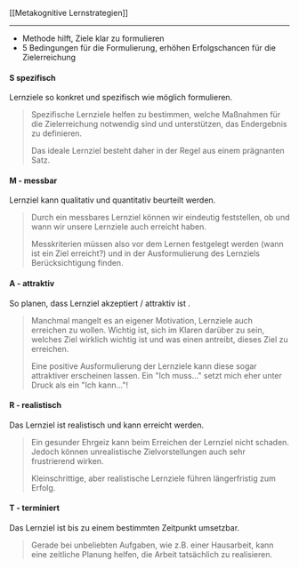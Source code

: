 [[Metakognitive Lernstrategien]]

---

- Methode hilft, Ziele klar zu formulieren
- 5 Bedingungen für die Formulierung, erhöhen Erfolgschancen für die Zielerreichung

#### S spezifisch
Lernziele so konkret und spezifisch wie möglich formulieren.

>Spezifische Lernziele helfen zu bestimmen, welche Maßnahmen für die Zielerreichung notwendig sind und unterstützen, das Endergebnis zu definieren.
>
>Das ideale Lernziel besteht daher in der Regel aus einem prägnanten Satz.

#### M - messbar
Lernziel kann qualitativ und quantitativ beurteilt werden.

>Durch ein messbares Lernziel können wir eindeutig feststellen, ob und wann wir unsere Lernziele auch erreicht haben.
>
>Messkriterien müssen also vor dem Lernen festgelegt werden (wann ist ein Ziel erreicht?) und in der Ausformulierung des Lernziels Berücksichtigung finden.

#### A - attraktiv
So planen, dass Lernziel akzeptiert / attraktiv ist .

>Manchmal mangelt es an eigener Motivation, Lernziele auch erreichen zu wollen. Wichtig ist, sich im Klaren darüber zu sein, welches Ziel wirklich wichtig ist und was einen antreibt, dieses Ziel zu erreichen.
>
>Eine positive Ausformulierung der Lernziele kann diese sogar attraktiver erscheinen lassen. Ein "Ich muss..." setzt mich eher unter Druck als ein "Ich kann..."!

#### R - realistisch
Das Lernziel ist realistisch und kann erreicht werden.

>Ein gesunder Ehrgeiz kann beim Erreichen der Lernziel nicht schaden. Jedoch können unrealistische Zielvorstellungen auch sehr frustrierend wirken.
>
>Kleinschrittige, aber realistische Lernziele führen längerfristig zum Erfolg.

#### T - terminiert
Das Lernziel ist bis zu einem bestimmten Zeitpunkt umsetzbar.

>Gerade bei unbeliebten Aufgaben, wie z.B. einer Hausarbeit, kann eine zeitliche Planung helfen, die Arbeit tatsächlich zu realisieren.
